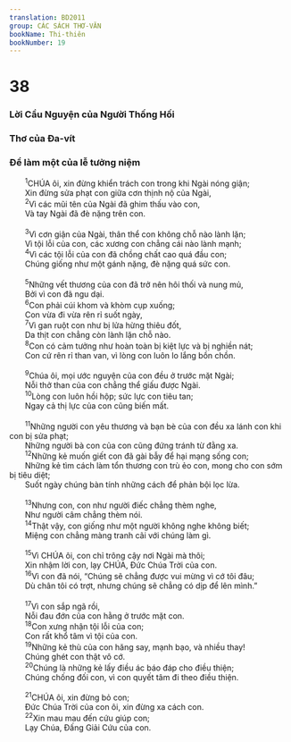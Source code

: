 ```yaml
---
translation: BD2011
group: CÁC SÁCH THƠ-VĂN
bookName: Thi-thiên 
bookNumber: 19
---
```


<div class="title"><h1>38</h1><h3>Lời Cầu Nguyện của Người Thống Hối</h3><h3>Thơ của Ða-vít</h3><h3>Ðể làm một của lễ tưởng niệm</h3></div>
<span class="verse thi_38_1">  <sup>1</sup>CHÚA ôi, xin đừng khiển trách con trong khi Ngài nóng giận;<br/>  Xin đừng sửa phạt con giữa cơn thịnh nộ của Ngài,<br/></span>
<span class="verse thi_38_2">  <sup>2</sup>Vì các mũi tên của Ngài đã ghim thấu vào con,<br/>  Và tay Ngài đã đè nặng trên con.<br/><br/></span>
<span class="verse thi_38_3">  <sup>3</sup>Vì cơn giận của Ngài, thân thể con không chỗ nào lành lặn;<br/>  Vì tội lỗi của con, các xương con chẳng cái nào lành mạnh;<br/></span>
<span class="verse thi_38_4">  <sup>4</sup>Vì các tội lỗi của con đã chồng chất cao quá đầu con;<br/>  Chúng giống như một gánh nặng, đè nặng quá sức con.<br/><br/></span>
<span class="verse thi_38_5">  <sup>5</sup>Những vết thương của con đã trở nên hôi thối và nung mủ,<br/>  Bởi vì con đã ngu dại.<br/></span>
<span class="verse thi_38_6">  <sup>6</sup>Con phải cúi khom và khòm cụp xuống;<br/>  Con vừa đi vừa rên rỉ suốt ngày,<br/></span>
<span class="verse thi_38_7">  <sup>7</sup>Vì gan ruột con như bị lửa hừng thiêu đốt,<br/>  Da thịt con chẳng còn lành lặn chỗ nào.<br/></span>
<span class="verse thi_38_8">  <sup>8</sup>Con có cảm tưởng như hoàn toàn bị kiệt lực và bị nghiền nát;<br/>  Con cứ rên rỉ than van, vì lòng con luôn lo lắng bồn chồn.<br/><br/></span>
<span class="verse thi_38_9">  <sup>9</sup>Chúa ôi, mọi ước nguyện của con đều ở trước mặt Ngài;<br/>  Nỗi thở than của con chẳng thể giấu được Ngài.<br/></span>
<span class="verse thi_38_10">  <sup>10</sup>Lòng con luôn hồi hộp; sức lực con tiêu tan;<br/>  Ngay cả thị lực của con cũng biến mất.<br/><br/></span>
<span class="verse thi_38_11">  <sup>11</sup>Những người con yêu thương và bạn bè của con đều xa lánh con khi con bị sửa phạt;<br/>  Những người bà con của con cũng đứng tránh từ đằng xa.<br/></span>
<span class="verse thi_38_12">  <sup>12</sup>Những kẻ muốn giết con đã gài bẫy để hại mạng sống con;<br/>  Những kẻ tìm cách làm tổn thương con trù ẻo con, mong cho con sớm bị tiêu diệt;<br/>  Suốt ngày chúng bàn tính những cách để phản bội lọc lừa.<br/><br/></span>
<span class="verse thi_38_13">  <sup>13</sup>Nhưng con, con như người điếc chẳng thèm nghe,<br/>  Như người câm chẳng thèm nói.<br/></span>
<span class="verse thi_38_14">  <sup>14</sup>Thật vậy, con giống như một người không nghe không biết;<br/>  Miệng con chẳng màng tranh cãi với chúng làm gì.<br/><br/></span>
<span class="verse thi_38_15">  <sup>15</sup>Vì CHÚA ôi, con chỉ trông cậy nơi Ngài mà thôi;<br/>  Xin nhậm lời con, lạy CHÚA, Ðức Chúa Trời của con.<br/></span>
<span class="verse thi_38_16">  <sup>16</sup>Vì con đã nói, “Chúng sẽ chẳng được vui mừng vì cớ tôi đâu;<br/>  Dù chân tôi có trợt, nhưng chúng sẽ chẳng có dịp để lên mình.”<br/><br/></span>
<span class="verse thi_38_17">  <sup>17</sup>Vì con sắp ngã rồi,<br/>  Nỗi đau đớn của con hằng ở trước mặt con.<br/></span>
<span class="verse thi_38_18">  <sup>18</sup>Con xưng nhận tội lỗi của con;<br/>  Con rất khổ tâm vì tội của con.<br/></span>
<span class="verse thi_38_19">  <sup>19</sup>Những kẻ thù của con hăng say, mạnh bạo, và nhiều thay!<br/>  Chúng ghét con thật vô cớ.<br/></span>
<span class="verse thi_38_20">  <sup>20</sup>Chúng là những kẻ lấy điều ác báo đáp cho điều thiện;<br/>  Chúng chống đối con, vì con quyết tâm đi theo điều thiện.<br/><br/></span>
<span class="verse thi_38_21">  <sup>21</sup>CHÚA ôi, xin đừng bỏ con;<br/>  Ðức Chúa Trời của con ôi, xin đừng xa cách con.<br/></span>
<span class="verse thi_38_22">  <sup>22</sup>Xin mau mau đến cứu giúp con;<br/>  Lạy Chúa, Ðấng Giải Cứu của con.<br/></span>
